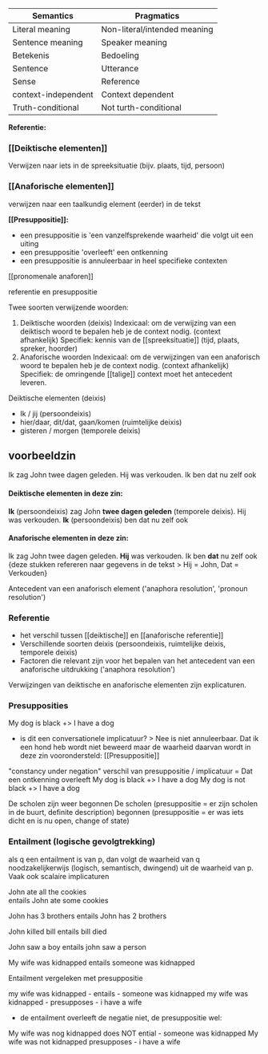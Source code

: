 | Semantics           | Pragmatics                   |
| ------------------- | ---------------------------- |
| Literal meaning     | Non-literal/intended meaning |
| Sentence meaning    | Speaker meaning              |
| Betekenis           | Bedoeling                    |
| Sentence            | Utterance                    |
| Sense               | Reference                    |
| context-independent | Context dependent            |
| Truth-conditional   | Not turth-conditional        |

**Referentie:**
### [[Deiktische elementen]]
Verwijzen naar iets in de spreeksituatie (bijv. plaats, tijd, persoon)
### [[Anaforische elementen]]
verwijzen naar een taalkundig element (eerder) in de tekst

**[[Presuppositie]]:**
- een presuppositie is 'een vanzelfsprekende waarheid' die volgt uit een uiting
- een presuppositie 'overleeft' een ontkenning
- een presuppositie is annuleerbaar in heel specifieke contexten

[[pronomenale anaforen]]




referentie en presuppositie

Twee soorten verwijzende woorden:
1. Deiktische woorden (deixis)
		Indexicaal: om de verwijzing van een deiktisch woord te bepalen heb je de context nodig. (context afhankelijk)
		Specifiek: kennis van de [[spreeksituatie]] (tijd, plaats, spreker, hoorder)
1. Anaforische woorden
		Indexicaal: om de verwijzingen van een anaforisch woord te bepalen heb je de context nodig. (context afhankelijk)
		Specifiek: de omringende [[talige]] context moet het antecedent leveren.

Deiktische elementen (deixis)
- Ik / jij (persoondeixis)
- hier/daar, dit/dat, gaan/komen (ruimtelijke deixis)
- gisteren / morgen (temporele deixis)

## voorbeeldzin
Ik zag John twee dagen geleden. Hij was verkouden. Ik ben dat nu zelf ook

#### Deiktische elementen in deze zin:
**Ik** (persoondeixis) zag John **twee dagen geleden** (temporele deixis). Hij was verkouden. **Ik** (persoondeixis) ben dat nu zelf ook

#### Anaforische elementen in deze zin:
Ik zag John twee dagen geleden. **Hij** was verkouden. Ik ben **dat** nu zelf ook
{deze stukken refereren naar gegevens in de tekst > Hij = John, Dat = Verkouden}

Antecedent van een anaforisch element ('anaphora resolution', 'pronoun resolution')


### Referentie
- het verschil tussen [[deiktische]] en [[anaforische referentie]]
- Verschillende soorten deixis (persoondeixis, ruimtelijke deixis, temporele deixis)
- Factoren die relevant zijn voor het bepalen van het antecedent van een anaforische uitdrukking ('anaphora resolution')

Verwijzingen van deiktische en anaforische elementen zijn explicaturen.

### Presupposities
My dog is black +> I have a dog
- is dit een conversationele implicatuur? > Nee is niet annuleerbaar. 
Dat ik een hond heb wordt niet beweerd maar de waarheid daarvan wordt in deze zin voorondersteld: [[Presuppositie]]


"constancy under negation"
verschil van presuppositie / implicatuur = Dat een ontkenning overleeft
My dog is black +> I have a dog
My dog is not black +> I have a dog


De scholen zijn weer begonnen
De scholen (presuppositie = er zijn scholen in de buurt, definite description)
begonnen (presuppositie = er was iets dicht en is nu open, change of state)


### Entailment (logische gevolgtrekking)
als q een entailment is van p, dan volgt de waarheid van q noodzakelijkerwijs (logisch, semantisch, dwingend) uit de waarheid van p.
Vaak ook scalaire implicaturen

John ate all the cookies  
entails
John ate some cookies

John has 3 brothers
entails
John has 2 brothers

John killed bill
entails
bill died

John saw a boy
entails
john saw a person

My wife was kidnapped
entails
someone was kidnapped



Entailment vergeleken met presuppositie

my wife was kidnapped - entails - someone was kidnapped
my wife was kidnapped - presupposes - i have a wife

- de entailment overleeft de negatie niet, de presuppositie wel:

My wife was nog kidnapped does NOT ential - someone was kidnapped
My wife was not kidnapped presupposes - i have a wife







